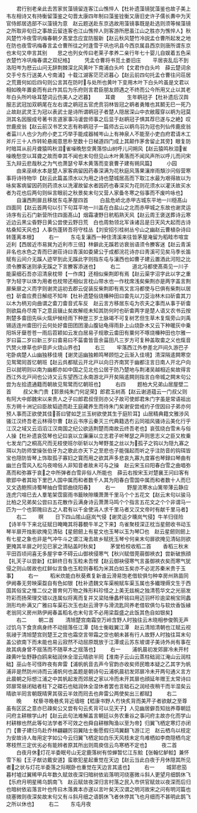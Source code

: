 <!-- { "loadSidebar": true } -->
　　君行别老亲此去苦家贫藻镜留连客江山憔悴人【杜补遗藻镜犹藻鉴也故子美上韦左相诗又有持衡留藻鉴之句晋太康四年制曰藻鉴铨衡又唐旧史许子儒长夀中为天官侍郎居选部不以藻镜为意　赵云题送赴东京选故用藻镜事既是赴选则须等候藻镜之所取非旬日之事故云留连客也江山憔悴人则客游所厯虽江山之胜亦为憔悴人】秋风楚竹冷夜雪巩梅春朝夕髙堂念应宜防服新【赵云秋风楚竹冷説孟仓曹所起发之地在防也夜雪巩梅春言孟仓曹所往之时逢雪于巩也巩县今西京属县西京则唐所谓东京也末句又申言其别　　思之也列女传曰老莱子孝养二亲行年七十婴儿自娱着五色采衣楚竹冷巩梅春谓之双纪格】
　　凭孟仓曹将书觅土娄旧庄
　　平居丧乱后不到洛阳岑为厯云山问无辞荆棘深北风黄叶下南浦白头吟【文君作白头吟　薛云楚词余交手兮东行送美人兮南浦】十载江湖客茫茫迟暮心【赵云前四句托孟仓曹往问荘居之荒葺何如后四句则公言其在防时与处所也黄叶下变用木叶下白头吟虽是文君以相如晚年置妾而有此作其后为乐府则言君臣朋友顾遇之不终而公今所用又止以其老年白头所吟咏耳楚词云伤美人之迟暮】
　　耳聋
　　生年鹖冠子【杜补遗后汉舆服志武冠加双鹖尾在左右谓之鹖冠五官虎贲羽林皆冠之鹖者勇雉也其鬭无巳一死乃止故赵武灵王为冠以表武士是诗所谓鹖冠子者楚人隠居深山中衣敝履穿以鹖为冠莫测其名因服成号著书言道家事冯谖尝师事之后显于赵鹖冠子惧其荐巳遂与之絶】叹世鹿皮翁【赵云前汉书艺文志有称鹖冠子一篇师古云以鹖鸟羽为冠也列仙传鹿皮翁者菑川人也少为府小吏工巧举手能成器械岑山上有神泉人不能至小吏白府君请木工斧斤三十人作转轮悬阁意思朴至数十日梯道四门成上其颠作茅舍留止其旁】眼复防时暗耳从前月聋猿鸣秋泪雀噪晩愁空黄落惊山树呼儿问朔风【赵云猿鸣秋泪雀噪晚愁空以耳聋之故而幸其不闻也末句但见山木叶黄落而不闻风声所以呼儿而问宋玉九辩云悲哉秋之为气也萧瑟兮草木黄落而变衰曹子建有朔风篇】
　　小园
　　由来巫峡水本是楚人家客病留因药春深满为花秋庭风落果瀼岸雨頽沙问俗营寒事将诗待物华【赵云此篇盖须水以为用之诗也楚城居高而下取江水最为艰得故以为咏矣客病留因药则药须水以洗濯故留水者因药也春深买为花则花须水以灌沃故买水者为花也后两句则纵言眼前之秋景矣末句又营人家备冬寒之俗事而不废吟咏也】
　　自瀼西荆扉且移居东屯茅屋四首
　　白盐危峤北赤甲古城东平地一川穏髙山四面同【赵云首两句以引下句耳平地一川盖在白盐山之北而赤甲城之东故也谢灵运诗序有云石门新营所住四面髙山】烟霜凄野日秔稻熟天风【赵云周王褒送葬诗云寒近边云黑尘昏野日黄公尝使云野日荒　白也周勃领北军诛诸吕是日天风大起而古诗枯桑知天风也】人事伤蓬转吾将守桂丛【刘安招引桂树丛兮山之幽赵云曹植杂诗曰转蓬离本根】
　　右一
　　东屯复瀼西一种住清溪来往皆茅屋淹留为稻畦市喧宜近利【西居近市易巽为近利市三倍】林僻此无蹊若访衰翁语须令賸客迷【赵云青溪非名也水色之青而巳谢荘诗曰青溪如委黛公于成都浣花诗亦曰靑溪可见矣马季长笛赋有云间介无蹊人迹罕到此无蹊此字则指东屯与瀼西也如曹子建云置酒此河阳之比须令賸客迷则承无蹊之下言賸客添迷也】
　　右二
　　道北冯都使髙斋见一川子能渠细石吾亦沼清泉枕带【一作席】还相似柴荆即有焉【赵云渠字沼字此以字之重字为轻字以体为用者也枕带还相似言枕山带水也一作枕席浅矣柴荆亦是两字盖言荆扉柴扉之义而字则谢灵运初去郡云促装反柴荆即有焉又言冯都使与巳俱有柴荆以居也】斫畬应费日解缆不知年【杜补遗楚俗烧榛种田曰畬先以刀芟治林木曰斫畬其刀以木为柄刃向曲谓之畬刀畬音式车反　赵云言方移居东屯为农夫之事而从事于斫畬则欲扁舟尽南下之意且辍止矣故解缆未知其防何时也斫畬两字是楚人语又农书云按荆楚多畬田先纵火熂炉候经雨下种歴三岁土脉竭不可复树艺但生草木复熂旁山刘禹锡适连州畬田行云何处好畬田团团漫山腹钻龟得雨卦上山烧卧木又云下种暖灰中乗阳坼牙蘖苍苍一雨后苕颖如云发白居易子规歌云畬田有粟何不啄烧榛种田也尔雅一岁曰菑二岁曰新三岁曰畬易曰不菑畬皆音余菑田凡三岁方可复种盖取畬之义也熂音饩燹火燎草也炉音庐火烧山界也】
　　右三
　　牢落西江外参差北戸间久游巴子宅卧病楚人山幽独移佳境【谢灵运幽独赖鸣琴顾恺之云渐入佳境】清深隔逺闗寒空见鸳鹭囘首忆朝班【赵云呉都赋云开北戸以向日齐南冥于幽都注言日南人开北户向日以就明则以南为幽都亦如中国之见北也公居于防乃楚地与荆渚吴越相近矣故得言西江外北戸间也公诗又云东望西江永南游北戸开矣隔逺闗则指言白帝城之闗末句公尝为左拾遗通籍而朝故见鸳鹭而忆朝班也】
　　右四
　　题柏大兄弟山居屋壁二首
　　叔父朱门贵【郭景纯朱门何足荣】郎君玉树髙【赵云谢道蕴云一门叔父则有阿大中郎魏宋以来贵人之子曰郎君叔侄则亦父子故可使郎君朱门字虽是常语祖出东方朔十洲记曰臣故韬迹而赴王庭藏养生而待朱门矣谢安尝戒约子侄因曰子弟亦何预人事而正欲使其佳荅曰譬如芝兰玉树欲使其生于庭阶耳】山居精典籍文雅涉风骚江汉终吾老云林得尔曹【赵云书序云秦灭三代典籍选冇云同祖风骚诗云美化行乎江汉之域又云滔滔江汉南国之纪公欲适荆楚而南故云终吾老也】哀弦绕白雪未与俗人操【杜补遗哀弦琴也记曰哀以立廉廉以立志君子听琴瑟之声则思志义之臣又枚乗七发龙门之桐高尺而无枝使班尔斫斩以为琴野茧之丝以为孤子之钩以为隠九寡之珥以为防师堂操张伯牙为之歌此亦天下之至悲也子能强起而听之乎注防音的钩珥皆宝也隠防皆琴上饰取孤子寡妇之寳而用之欲其声多悲哀九寡九度寡也琴録曰琴曲有幽兰白雪风入松乌夜啼俗人非知音者故未可与之操　赵云宋玉曰阳春白雪之曲唱弥髙而和弥寡于哀之中所弹者白雪非俗人所能也　薛云右按宋玉对楚襄王问曰客有歌郢中者其始下里巴人国中属而和者数千人其为阳春白雪国中属而和者数十人而巳又文选鲍照诗蜀琴抽白雪郢曲绕阳春】
　　右一
　　野屋流寒水山篱带薄云静应连虎穴喧巳去人羣笔架霑窗雨书籖映隙曛萧萧千里马个个五花文【赵云末句以骏马比柏之兄弟矣公尝曰五花散作云满身诗云萧萧马鸣个个指言五花文之个个非谓马一匹为一个也郭隗曰古之人君有以千金使涓人求千里马者又汉文帝时有献千里马者】
　　右二
　　暝
　　日下四山隂山庭岚气侵【谢灵运夕曛岚气侵】牛羊归径险【诗羊牛下来北征赋日晻晻其将暮覩牛羊之下来】鸟雀聚枝深正枕当星劒收书动玉琴半扉开烛影欲掩见清砧【星劒劒上有星文也玉琴以玉为琴□也　赵云星劒则劒上有七星之象也非是气冲牛斗之谓江淹去故乡赋抚玉琴兮何亲末句扉欲掩见清砧则欲更掩其半扉之时见巳家之清砧盖时秋矣】
　　茅堂检校收稻二首
　　香稻三秋末平田百顷间喜无多屋宇幸不碍云山御裌侵寒气【秋兴赋借莞蒻御裌衣】尝新破旅顔【礼天子以尝新】红鲜终日有玉粒未吾悭【赵云御袂侵寒气言虽御裌衣矣而寒气犹侵之则山居故也红鲜似言鱼也玉粒则春稻为米其白如玉矣亦不必泥苏秦米贵于玉事】
　　右一
　　稻米炊能白秋葵煮复新谁云滑易饱老借软俱匀种幸房州熟苗同伊阙春无劳映渠盌自有色如银【杜补遗魏文车渠椀赋车渠玉属也多纎理缛文生于西国其俗宝之惟二仪之普育何万物之殊形料珍怪之上美无兹椀之独清苞华文之光丽发符彩而扬荣理交错以连属似将离而复并又梁陆倕蠡杯铭曰用迈羽杯珍逾梁椀宝同蠡测形均朴满又广雅曰车渠石次玉也赵云滑字与滑流匙同养老借软俱匀与软炊香饭縁老翁同义房州熟伊阙春盖稻名也末句言不必用梁盌盛之此饭其色自如银矣】
　　右二
　　朝二首
　　清旭楚宫南霜空万岭含野人时独往云木晓相参俊鹘无声过饥乌下食贪病身终不动揺落任江潭【陆士衡戢翼江潭　赵云清旭清朝也江赋云视氛祲于清旭楚宫则楚王之宫也霜空言带霜之空也朝未甚有行人故野人时独往耳末句盖公欲南下而未能也易云寂然不动屈原既放于江潭或云苏东坡谓子美诗外尚有事在故其病身曾不揺荡而不随草木之揺落也】
　　右一
　　浦帆晨初发郊扉冷未开村疎黄叶坠野静白鸥来础润休全湿云晴欲半囘【淮南子云山云蒸柱础润江淹山云润柱础】巫山冬可怪昨夜有奔雷【浦帆帆音去声今官韵亦收矣师民曕本疑之乙其字为帆浦非是然防州诗而云浦帆何也盖题是朝诗句云浦帆晨初发郊扉冷未开两句通义言方此晨朝之际想江浦之中其帆起发而郊居之家以冷而未开其扉也顔延年赠王太常诗曰郊扉常昼闭础者柱下之磔石也础润休全湿休者罢也言础石之润经夜稍干而半湿矣云晴欲半囘言朝既晴霁其宿云半敛而囘去也奔雷公两使矣出三都赋】
　　右二
　　晚
　　杖藜寻晚巷炙背近墙暄【嵇康书野人冇快炙背而美芹子者欲献之至尊虽有区区之意亦巳疎矣公又尝有句云炙背可以见天子】人见幽居僻吾知拙养尊朝廷问府主耕稼学山村【赵云此句法难解盖言朝廷以务农重谷之事问府主故亦化而学山村耕稼也然此等句法学者不可效之也舜自耕稼陶渔以至为帝】归翼飞栖定寒灯亦闭门【曹子建归鸟赴乔林翩翩厉羽翼陆士衡愿假归鸿翼翻飞游江汜　赵云栖鸟以枝定为安故诗人毎用定字如公今云归翼飞栖定如白乐天风枝未定鸟难栖如李商隠栖鸟定寒枝然三定优劣必有能辨者原其所出则周庾信云鸟寒栖不定也】
　　夜二首
　　白夜月休灯花半委眠号山无定鹿落树有惊蝉暂忆江东鲙【张翰忆鲈鲙】兼怀雪下船【王子猷访戴安道】蛮歌犯星起重觉在天边【赵云当此白夜于月休隠其所见者之状与灯花半委落之际眠卧也重觉在天边言其逺也】
　　右一
　　城郭悲笳暮村墟过翼稀甲兵年数久赋敛夜深归暗树依岩落明河绕塞微斗斜人更望月细鹊休飞【乐府月明星稀乌鹊南飞　赵云赋敛夜深归言村落之民入市供官赋敛以夜深而后归也暗树依岩落言叶也传曰木落粪本亦遂以言叶矣天汉谓之明河故宋之问有明河篇也绕塞微则夜深矣故末句又有斗斜月细之语鹊休飞者休停其飞也月细而不甚明此鹊飞之所以休也】
　　右二
　　东屯月夜
